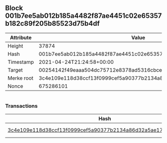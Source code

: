 ## Block 001b7ee5ab012b185a4482f87ae4451c02e65357b182c89f205b85523d75b4df

Attribute | Value
--- | ---
Height | 37874
Hash | 001b7ee5ab012b185a4482f87ae4451c02e65357b182c89f205b85523d75b4df
Timestamp | 2021-04-24T21:24:58+00:00
Target | 00254142f49eaaa504dc75712e8378ad5316cbcead634704b3734b6271167cc4
Merke root | 3c4e109e118d38ccf13f0999cef5a90377b2134a86d32a5ae17307abae1f32b9
Nonce | 675286101

```

```

### Transactions

Hash | Amount
--- | ---
[3c4e109e118d38ccf13f0999cef5a90377b2134a86d32a5ae17307abae1f32b9](3c4e109e118d38ccf13f0999cef5a90377b2134a86d32a5ae17307abae1f32b9.md) | 10.00000000 SKEPTI 
